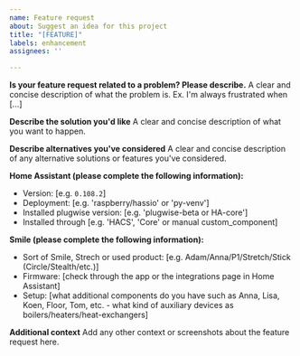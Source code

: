 ```yaml
---
name: Feature request
about: Suggest an idea for this project
title: "[FEATURE]"
labels: enhancement
assignees: ''

---
```


**Is your feature request related to a problem? Please describe.**
A clear and concise description of what the problem is. Ex. I'm always frustrated when [...]

**Describe the solution you'd like**
A clear and concise description of what you want to happen.

**Describe alternatives you've considered**
A clear and concise description of any alternative solutions or features you've considered.

**Home Assistant (please complete the following information):**
 - Version: [e.g. `0.108.2`]
 - Deployment: [e.g. 'raspberry/hassio' or 'py-venv']
 - Installed plugwise version: [e.g. 'plugwise-beta or HA-core']
 - Installed through [e.g. 'HACS', 'Core' or manual custom_component]

**Smile (please complete the following information):**
 - Sort of Smile, Strech or used product: [e.g. Adam/Anna/P1/Stretch/Stick (Circle/Stealth/etc.)]
 - Firmware: [check through the app or the integrations page in Home Assistant]
 - Setup: [what additional components do you have such as Anna, Lisa, Koen, Floor, Tom, etc. - what kind of auxiliary devices as boilers/heaters/heat-exchangers]

**Additional context**
Add any other context or screenshots about the feature request here.
